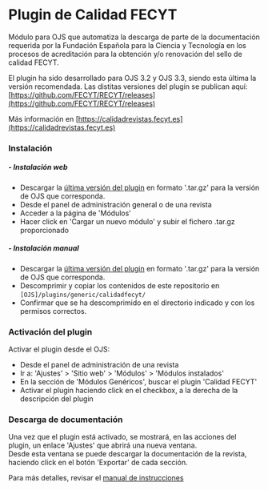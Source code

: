 # Plugin de Calidad FECYT

Módulo para OJS que automatiza la descarga de parte de la documentación requerida por la Fundación Española para la Ciencia y Tecnología en los procesos de acreditación para la obtención y/o renovación del sello de calidad FECYT.

El plugin ha sido desarrollado para OJS 3.2 y OJS 3.3, siendo esta última la versión recomendada.
Las distitas versiones del plugin se publican aquí: [https://github.com/FECYT/RECYT/releases](https://github.com/FECYT/RECYT/releases)

Más información en [https://calidadrevistas.fecyt.es](https://calidadrevistas.fecyt.es)

### Instalación

##### - Instalación web

- Descargar la [última versión del plugin](https://github.com/FECYT/RECYT/releases) en formato '.tar.gz' para la versión de OJS que corresponda.
- Desde el panel de administración general o de una revista
- Acceder a la página de 'Módulos'
- Hacer click en 'Cargar un nuevo módulo' y subir el fichero .tar.gz proporcionado

##### - Instalación manual

- Descargar la [última versión del plugin](https://github.com/FECYT/RECYT/releases) en formato '.tar.gz' para la versión de OJS que corresponda.
- Descomprimir y copiar los contenidos de este repositorio en `[OJS]/plugins/generic/calidadfecyt/`
- Confirmar que se ha descomprimido en el directorio indicado y con los permisos correctos.

### Activación del plugin

Activar el plugin desde el OJS:

- Desde el panel de administración de una revista
- Ir a: 'Ajustes' > 'Sitio web' > 'Módulos' > 'Módulos instalados'
- En la sección de 'Módulos Genéricos', buscar el plugin 'Calidad FECYT'
- Activar el plugin haciendo click en el checkbox, a la derecha de la descripción del plugin

### Descarga de documentación

Una vez que el plugin está activado, se mostrará, en las acciones del plugin, un enlace 'Ajustes' que abrirá una nueva ventana.  
Desde esta ventana se puede descargar la documentación de la revista, haciendo click en el botón 'Exportar' de cada sección.

Para más detalles, revisar el [manual de instrucciones](Plugin-FECYT-Glaux.pdf)
